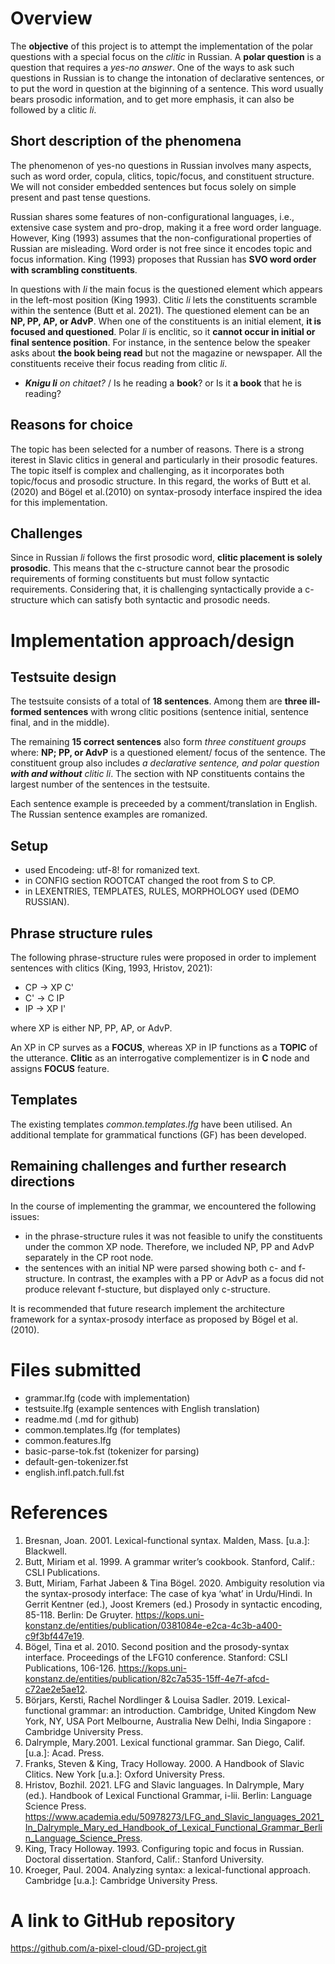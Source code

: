 # Overview
The __objective__ of this project is to attempt the implementation of the polar questions with a special focus on the *clitic* in Russian. A __polar question__ is a question that requires a *yes-no answer*. One of the ways to ask such questions in Russian is to change the intonation of declarative sentences, or to put the word in question at the biginning of a sentence. This word usually bears prosodic information, and to get more emphasis, it can also be followed by a clitic *li*. 

## Short description of the phenomena
The phenomenon of yes-no questions in Russian involves many aspects, such as word order, copula, clitics, topic/focus, and constituent structure. We will not consider embedded sentences but focus solely on simple present and past tense questions.

Russian shares some features of non-configurational languages, i.e., extensive case system and pro-drop, making it a free word order language. However, King (1993) assumes that the non-configurational properties of Russian are misleading. Word order is not free since it encodes topic and focus information. King (1993) proposes that Russian has __SVO word order with scrambling constituents__.

In questions with *li* the main focus is the questioned element which appears in the left-most position (King 1993). Clitic *li* lets the constituents scramble within the sentence (Butt et al. 2021). The questioned element can be an __NP, PP, AP, or AdvP__. When one of the constituents is an initial element, __it is focused and questioned__. Polar *li* is enclitic, so it __cannot occur in initial or final sentence position__. 
For instance, in the sentence below the speaker asks about __the book being read__ but not the magazine or newspaper. All the constituents receive their focus reading from clitic *li*.

- *__Knigu li__ on chitaet?* / Is he reading a __book__? or Is it __a book__ that he is reading?

## Reasons for choice
The topic has been selected for a number of reasons. There is a strong iterest in Slavic clitics in general and particularly in their prosodic features. The topic itself is complex and challenging, as it incorporates both topic/focus and prosodic structure. In this regard, the works of Butt et al. (2020) and Bögel et al.(2010) on syntax-prosody interface inspired the idea for this implementation. 

## Challenges
Since in Russian *li* follows the first prosodic word, __clitic placement is solely prosodic__. This means that the c-structure cannot bear the prosodic requirements of forming constituents but must follow syntactic requirements. Considering that, it is challenging syntactically provide a c-structure which can satisfy both syntactic and prosodic needs. 




# Implementation approach/design

## Testsuite design
The testsuite consists of a total of __18 sentences__. Among them are __three ill-formed sentences__ with wrong clitic positions (sentence initial, sentence final, and in the middle). 

The remaining __15 correct sentences__ also form *three constituent groups* where: __NP; PP, or AdvP__ is a questioned element/ focus of the sentence. The constituent group also includes *a declarative sentence, and polar question __with and without__ clitic *li**. The section with NP constituents contains the largest number of the sentences in the testsuite. 

Each sentence example is preceeded by a comment/translation in English. The Russian sentence examples are romanized.

## Setup 
- used Encodeing: utf-8! for romanized text.
- in CONFIG section ROOTCAT changed the root from S to CP.
- in LEXENTRIES, TEMPLATES, RULES, MORPHOLOGY used (DEMO RUSSIAN).

## Phrase structure rules
The following phrase-structure rules were proposed in order to implement sentences with clitics (King, 1993, Hristov, 2021):
- CP  ->   XP  C'
- C'  ->   C  IP
- IP  ->   XP   I'

where XP is either NP, PP, AP, or AdvP. 

An XP in CP surves as a __FOCUS__, whereas XP in IP functions as a __TOPIC__ of the utterance. __Clitic__ as an interrogative complementizer is in __C__ node and assigns __FOCUS__ feature.

## Templates
The existing templates *common.templates.lfg* have been utilised. An additional template for grammatical functions (GF) has been developed.

## Remaining challenges and further research directions
In the course of implementing the grammar, we encountered the following issues:

- in the phrase-structure rules it was not feasible to unify the constituents under the common XP node. Therefore, we included NP, PP and AdvP separately in the CP root node.
- the sentences with an initial NP were parsed showing both c- and f-structure. In contrast, the examples with a PP or AdvP as a focus did not produce relevant f-stucture, but displayed only c-structure.

It is recommended that future research implement the architecture framework for a syntax-prosody interface as proposed by Bögel et al.(2010).

# Files submitted

- grammar.lfg (code with implementation)
- testsuite.lfg (example sentences with English translation)
- readme.md (.md for github)
- common.templates.lfg (for templates)
- common.features.lfg
- basic-parse-tok.fst (tokenizer for parsing)
- default-gen-tokenizer.fst
- english.infl.patch.full.fst


# References

1. Bresnan, Joan. 2001. Lexical-functional syntax. Malden, Mass. [u.a.]: Blackwell.
2. Butt, Miriam et al. 1999. A grammar writer’s cookbook. Stanford, Calif.: CSLI Publications.
3. Butt, Miriam, Farhat Jabeen & Tina Bögel. 2020. Ambiguity resolution via the syntax-prosody interface: The case of kya ‘what’ in Urdu/Hindi. In Gerrit Kentner (ed.), Joost Kremers (ed.) Prosody in syntactic encoding, 85-118. Berlin: De Gruyter. https://kops.uni-konstanz.de/entities/publication/0381084e-e2ca-4c3b-a400-c9f3bf447e19.
4. Bögel, Tina et al. 2010. Second position and the prosody-syntax interface. Proceedings of the LFG10 conference. Stanford: CSLI Publications, 106-126. https://kops.uni-konstanz.de/entities/publication/82c7a535-15ff-4e7f-afcd-c72ae2e5ae12.
5. Börjars, Kersti, Rachel Nordlinger & Louisa Sadler. 2019. Lexical-functional grammar: an introduction. Cambridge, United Kingdom New York, NY, USA Port Melbourne, Australia New Delhi, India Singapore : Cambridge University Press.
7. Dalrymple, Mary.2001. Lexical functional grammar. San Diego, Calif. [u.a.]: Acad. Press.
8. Franks, Steven & King, Tracy Holloway. 2000. A Handbook of Slavic Clitics. New York [u.a.]: Oxford University Press.
9. Hristov, Bozhil. 2021. LFG and Slavic languages. In Dalrymple, Mary (ed.). Handbook of Lexical Functional Grammar, i-lii. Berlin: Language Science Press. https://www.academia.edu/50978273/LFG_and_Slavic_languages_2021_In_Dalrymple_Mary_ed_Handbook_of_Lexical_Functional_Grammar_Berlin_Language_Science_Press. 
10. King, Tracy Holloway. 1993. Configuring topic and focus in Russian. Doctoral dissertation. Stanford, Calif.: Stanford University.
11. Kroeger, Paul. 2004. Analyzing syntax: a lexical-functional approach. Cambridge [u.a.]: Cambridge University Press.


# A link to GitHub repository
https://github.com/a-pixel-cloud/GD-project.git


